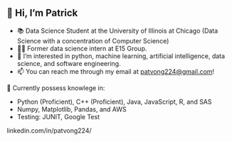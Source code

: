 ## 👋 Hi, I’m Patrick
- 📚 Data Science Student at the University of Illinois at Chicago (Data Science with a concentration of Computer Science)
- 👨‍💻 Former data science intern at E15 Group.
- 👀 I’m interested in python, machine learning, artificial intelligence, data science, and software engineering.
- 📫 You can reach me through my email at patvong224@gmail.com!

🧠 Currently possess knowlege in:
- Python (Proficient), C++ (Proficient), Java, JavaScript, R, and SAS
- Numpy, Matplotlib, Pandas, and AWS
- Testing: JUNIT, Google Test

linkedin.com/in/patvong224/

<!---
patvong224/patvong224 is a ✨ special ✨ repository because its `README.md` (this file) appears on your GitHub profile.
You can click the Preview link to take a look at your changes.
--->
